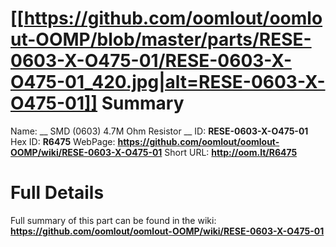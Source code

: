 
[[https://github.com/oomlout/oomlout-OOMP/blob/master/parts/RESE-0603-X-O475-01/RESE-0603-X-O475-01_420.jpg|alt=RESE-0603-X-O475-01]] 
Summary
=================

Name: __ SMD (0603) 4.7M Ohm Resistor __
ID: __RESE-0603-X-O475-01__
Hex ID: __R6475__
WebPage: __https://github.com/oomlout/oomlout-OOMP/wiki/RESE-0603-X-O475-01__
Short URL: __http://oom.lt/R6475__

Full Details
==========================
Full summary of this part can be found in the wiki:   
__https://github.com/oomlout/oomlout-OOMP/wiki/RESE-0603-X-O475-01__   

